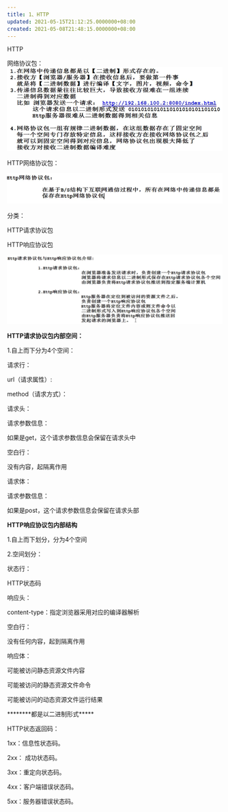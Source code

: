 ```yaml
---
title: 1、HTTP
updated: 2021-05-15T21:12:25.0000000+08:00
created: 2021-05-08T21:48:15.0000000+08:00
---
```


HTTP

网络协议包：
![image1](Java学习/5.%20Web/resources/image1.png)

HTTP网络协议包：

![image2](Java学习/5.%20Web/resources/image2.png)

分类：

HTTP请求协议包

HTTP响应协议包

![image3](Java学习/5.%20Web/resources/image3.png)

**HTTP请求协议包内部空间：**

1.自上而下分为4个空间：

请求行：

url（请求属性）:

method（请求方式）：

请求头：

请求参数信息：

如果是get，这个请求参数信息会保留在请求头中

空白行：

没有内容，起隔离作用

请求体：

请求参数信息：

如果是post，这个请求参数信息会保留在请求头部

**HTTP响应协议包内部结构**

1.自上而下划分，分为4个空间

2.空间划分：

状态行：

HTTP状态码

响应头：

content-type：指定浏览器采用对应的编译器解析

空白行：

没有任何内容，起到隔离作用

响应体：

可能被访问静态资源文件内容

可能被访问的静态资源文件命令

可能被访问的动态资源文件运行结果

\*\*\*\*\*\*\*\*都是以二进制形式\*\*\*\*\*

HTTP状态返回码：

1xx：信息性状态码。

2xx： 成功状态码。

3xx：重定向状态码。

4xx：客户端错误状态码。

5xx：服务器错误状态码。
